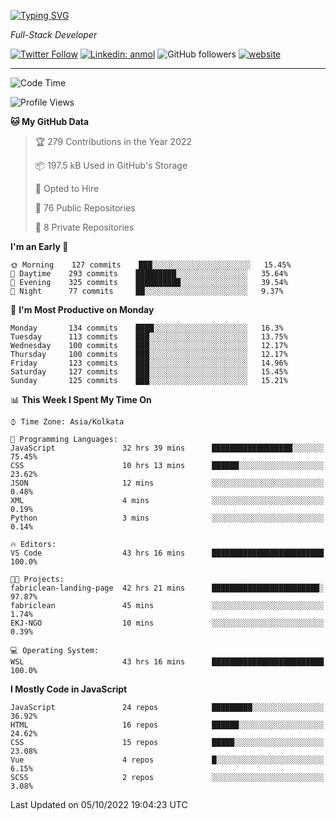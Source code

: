 [![Typing SVG](https://readme-typing-svg.herokuapp.com?lines=HI%2C+I'm+Tonal;I'm+a+Full+Stack+Developer)](https://git.io/typing-svg)

<p><em>Full-Stack Developer</em></p>

[![Twitter Follow](https://img.shields.io/twitter/follow/tonalmathew?style=flat)](https://twitter.com/intent/follow?screen_name=tonalmathew)
[![Linkedin: anmol](https://img.shields.io/badge/tonal-mathew?style=flat-square&logo=Linkedin&logoColor=white&link=https://www.linkedin.com/in/tonal-mathew/)](https://www.linkedin.com/in/tonal-mathew/)
![GitHub followers](https://img.shields.io/github/followers/tonalmathew?label=Follow&style=social)
[![website](https://img.shields.io/badge/Website-46a2f1.svg?&style=flat-square&logo=Google-Chrome&logoColor=white&link=http://tonalmathew.github.io/)](http://tonalmathew.github.io/)

---
<!--START_SECTION:waka-->
![Code Time](http://img.shields.io/badge/Code%20Time-776%20hrs%204%20mins-blue)

![Profile Views](http://img.shields.io/badge/Profile%20Views-0-blue)

**🐱 My GitHub Data** 

> 🏆 279 Contributions in the Year 2022
 > 
> 📦 197.5 kB Used in GitHub's Storage 
 > 
> 💼 Opted to Hire
 > 
> 📜 76 Public Repositories 
 > 
> 🔑 8 Private Repositories  
 > 
**I'm an Early 🐤** 

```text
🌞 Morning    127 commits    ███░░░░░░░░░░░░░░░░░░░░░░   15.45% 
🌆 Daytime    293 commits    █████████░░░░░░░░░░░░░░░░   35.64% 
🌃 Evening    325 commits    ██████████░░░░░░░░░░░░░░░   39.54% 
🌙 Night      77 commits     ██░░░░░░░░░░░░░░░░░░░░░░░   9.37%

```
📅 **I'm Most Productive on Monday** 

```text
Monday       134 commits    ████░░░░░░░░░░░░░░░░░░░░░   16.3% 
Tuesday      113 commits    ███░░░░░░░░░░░░░░░░░░░░░░   13.75% 
Wednesday    100 commits    ███░░░░░░░░░░░░░░░░░░░░░░   12.17% 
Thursday     100 commits    ███░░░░░░░░░░░░░░░░░░░░░░   12.17% 
Friday       123 commits    ███░░░░░░░░░░░░░░░░░░░░░░   14.96% 
Saturday     127 commits    ███░░░░░░░░░░░░░░░░░░░░░░   15.45% 
Sunday       125 commits    ███░░░░░░░░░░░░░░░░░░░░░░   15.21%

```


📊 **This Week I Spent My Time On** 

```text
⌚︎ Time Zone: Asia/Kolkata

💬 Programming Languages: 
JavaScript               32 hrs 39 mins      ██████████████████░░░░░░░   75.45% 
CSS                      10 hrs 13 mins      ██████░░░░░░░░░░░░░░░░░░░   23.62% 
JSON                     12 mins             ░░░░░░░░░░░░░░░░░░░░░░░░░   0.48% 
XML                      4 mins              ░░░░░░░░░░░░░░░░░░░░░░░░░   0.19% 
Python                   3 mins              ░░░░░░░░░░░░░░░░░░░░░░░░░   0.14%

🔥 Editors: 
VS Code                  43 hrs 16 mins      █████████████████████████   100.0%

🐱‍💻 Projects: 
fabriclean-landing-page  42 hrs 21 mins      ████████████████████████░   97.87% 
fabriclean               45 mins             ░░░░░░░░░░░░░░░░░░░░░░░░░   1.74% 
EKJ-NGO                  10 mins             ░░░░░░░░░░░░░░░░░░░░░░░░░   0.39%

💻 Operating System: 
WSL                      43 hrs 16 mins      █████████████████████████   100.0%

```

**I Mostly Code in JavaScript** 

```text
JavaScript               24 repos            █████████░░░░░░░░░░░░░░░░   36.92% 
HTML                     16 repos            ██████░░░░░░░░░░░░░░░░░░░   24.62% 
CSS                      15 repos            █████░░░░░░░░░░░░░░░░░░░░   23.08% 
Vue                      4 repos             █░░░░░░░░░░░░░░░░░░░░░░░░   6.15% 
SCSS                     2 repos             ░░░░░░░░░░░░░░░░░░░░░░░░░   3.08%

```



 Last Updated on 05/10/2022 19:04:23 UTC
<!--END_SECTION:waka-->
